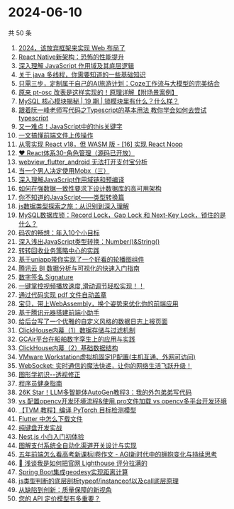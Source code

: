 # 2024-06-10

共 50 条

<!-- BEGIN JUEJIN -->
<!-- 最后更新时间 2024-06-10 01:01:01 +0800 -->
1. [2024，该放弃框架来实现 Web 布局了](https://juejin.cn/post/7377355452890726409)
1. [React Native新架构：恐怖的性能提升](https://juejin.cn/post/7377277576651898899)
1. [深入理解 JavaScript 作用域及其底层逻辑](https://juejin.cn/post/7377439806136811572)
1. [关于 java 多线程，你需要知道的一些基础知识](https://juejin.cn/post/7376690981858803746)
1. [只需三步，定制属于自己的AI旅游计划：Coze工作流与大模型的完美结合](https://juejin.cn/post/7377026952785969189)
1. [原来 pt-osc 改表是这样实现的！原理详解【附场景案例】](https://juejin.cn/post/7376872122511491112)
1. [MySQL 核心模块揭秘 | 19 期 | 锁模块里有什么？什么样？](https://juejin.cn/post/7376930488738627624)
1. [跟着阮一峰老师写代码之Typescript的基本用法  教你学会如何去尝试typescript](https://juejin.cn/post/7376611166024908809)
1. [又一难点！JavaScript中的this关键字](https://juejin.cn/post/7377626328895291392)
1. [一文搞懂前端文件上传操作](https://juejin.cn/post/7377195179758927911)
1. [从零实现 React v18，但 WASM 版 - [16] 实现 React Noop](https://juejin.cn/post/7377208894550573065)
1. [❤ React体系30-角色管理（源码已开放）](https://juejin.cn/post/7376950812059648035)
1. [webview_flutter_android 无法打开支付宝分析](https://juejin.cn/post/7376465327360458790)
1. [当一个男人决定使用Mobx（三）](https://juejin.cn/post/7376228069152227365)
1. [深入理解JavaScript作用域链和预编译](https://juejin.cn/post/7377647067575418932)
1. [如何在强数据一致性要求下设计数据库的高可用架构](https://juejin.cn/post/7376582861662224425)
1. [你不知道的JavaScript——类型转换篇](https://juejin.cn/post/7377683176228995099)
1. [js数据类型探索之旅：从识别到深入理解](https://juejin.cn/post/7377275977414934555)
1. [MySQL数据库锁：Record Lock，Gap Lock 和 Next-Key Lock，锁住的是什么？](https://juejin.cn/post/7377195179759747111)
1. [码农的畅想：年入10个小目标](https://juejin.cn/post/7376925694613274674)
1. [深入浅出JavaScript类型转换：Number()&String()](https://juejin.cn/post/7377576183771938855)
1. [转转回收业务策略中心的实践](https://juejin.cn/post/7376690981859164194)
1. [基于uniapp带你实现了一个好看的轮播图组件](https://juejin.cn/post/7377245069474021412)
1. [腾讯云 BI 数据分析与可视化的快速入门指南](https://juejin.cn/post/7377208418569306147)
1. [数字签名 Signature](https://juejin.cn/post/7376324160484327424)
1. [一键掌控视频播放速度,滑动调节轻松实现！！](https://juejin.cn/post/7377664582730219539)
1. [通过代码实现 pdf 文件自动盖章](https://juejin.cn/post/7377643248187080715)
1. [宝贝，带上WebAssembly，换个姿势来优化你的前端应用](https://juejin.cn/post/7377245069474070564)
1. [基于腾讯元器搭建前端小助手](https://juejin.cn/post/7376425155382624296)
1. [给后台写了一个优雅的自定义风格的数据日志上报页面](https://juejin.cn/post/7377191678861770789)
1. [ClickHouse内幕（1）数据存储与过滤机制](https://juejin.cn/post/7377295478281240591)
1. [GCAir平台在船舶数字孪生上的应用与实践](https://juejin.cn/post/7377290806727606307)
1. [ClickHouse内幕（2）基础数据结构](https://juejin.cn/post/7377290806728736803)
1. [VMware Workstation虚拟机固定IP配置(主机互通、外网可访问)](https://juejin.cn/post/7377298855229227043)
1. [WebSocket: 实时通信的魔法快递，让你的网络生活飞跃升级！](https://juejin.cn/post/7377557326637105171)
1. [图形学初识--透视修正](https://juejin.cn/post/7376477309321265162)
1. [程序员健身指南](https://juejin.cn/post/7377557326636531731)
1. [26K Star！LLM多智能体AutoGen教程3：我的外包弟弟写代码](https://juejin.cn/post/7376571122362613811)
1. [vs 配置opencv开发环境流程&使用.pro文件加载 vs opencv多平台开发环境](https://juejin.cn/post/7377298855228047395)
1. [【TVM 教程】编译 PyTorch 目标检测模型](https://juejin.cn/post/7377421387600379904)
1. [Flutter 中怎么下载文件](https://juejin.cn/post/7376861773838893093)
1. [纯键盘开发实战](https://juejin.cn/post/7377357813981544486)
1. [Nest.js 小白入门初体验](https://juejin.cn/post/7377595015047004171)
1. [图解支付系统全自动化渠道开关设计与实现](https://juejin.cn/post/7377589884188966922)
1. [五年前端怎么看高考新课标I卷作文 - AGI新时代中的拥抱变化与持续思考](https://juejin.cn/post/7377439806135828532)
1. [🌱 浅谈我是如何把官网 Lighthouse 评分拉满的](https://juejin.cn/post/7377247135006638114)
1. [Spring Boot集成geodesy实现距离计算](https://juejin.cn/post/7377217883305984038)
1. [js类型判断的底层剖析typeof/instanceof以及call底层原理](https://juejin.cn/post/7377741132823904292)
1. [从缺陷到创新：质量保障的新视角](https://juejin.cn/post/7377295478281224207)
1. [您的 API 定价模型有多重要？](https://juejin.cn/post/7376947424638894121)
<!-- END JUEJIN -->
